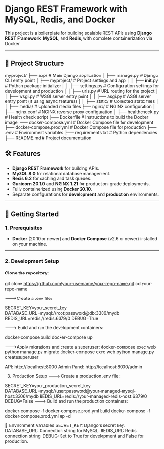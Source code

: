 # Django REST Framework with MySQL, Redis, and Docker

This project is a boilerplate for building scalable REST APIs using **Django REST Framework**, **MySQL**, and **Redis**, with complete containerization via Docker.

---

## 📁 Project Structure

myproject/
├── app/                          # Main Django application
│   ├── manage.py                 # Django CLI entry point
│   ├── myproject/                # Project settings and app
│   │   ├── __init__.py           # Python package initializer
│   │   ├── settings.py           # Configuration settings for development and production
│   │   ├── urls.py               # URL routing for the project
│   │   ├── wsgi.py               # WSGI server entry point
│   │   ├── asgi.py               # ASGI server entry point (if using async features)
│   │   ├── static/               # Collected static files
│   │   ├── media/                # Uploaded media files
├── nginx/                        # NGINX configuration
│   ├── nginx.conf                # NGINX reverse proxy configuration
│   ├── healthcheck.py            # Health check script
├── Dockerfile                    # Instructions to build the Docker image
├── docker-compose.yml            # Docker Compose file for development
├── docker-compose.prod.yml       # Docker Compose file for production
├── .env                          # Environment variables
├── requirements.txt              # Python dependencies
├── README.md                     # Project documentation


## 🛠️ Features

- **Django REST Framework** for building APIs.
- **MySQL 8.0** for relational database management.
- **Redis 6.2** for caching and task queues.
- **Gunicorn 20.1.0** and **NGINX 1.21** for production-grade deployments.
- Fully containerized using **Docker 20.10**.
- Separate configurations for **development** and **production** environments.

---

## 🚀 Getting Started

### 1. Prerequisites
- **Docker** (20.10 or newer) and **Docker Compose** (v2.6 or newer) installed on your machine.

---

### 2. Development Setup

#### Clone the repository:
git clone https://github.com/your-username/your-repo-name.git
cd your-repo-name

--->Create a .env file:

SECRET_KEY=your_secret_key
DATABASE_URL=mysql://root:password@db:3306/mydb
REDIS_URL=redis://redis:6379/0
DEBUG=True

---> Build and run the development containers:

docker-compose build
docker-compose up

--->Apply migrations and create a superuser:
docker-compose exec web python manage.py migrate
docker-compose exec web python manage.py createsuperuser

 API: http://localhost:8000
Admin Panel: http://localhost:8000/admin



3. Production Setup
  ---> Create a production .env file:
  
  SECRET_KEY=your_production_secret_key
  DATABASE_URL=mysql://user:password@your-managed-mysql-host:3306/mydb
  REDIS_URL=redis://your-managed-redis-host:6379/0
  DEBUG=False
  ---> Build and run the production containers:
  
  docker-compose -f docker-compose.prod.yml build
  docker-compose -f docker-compose.prod.yml up -d

🔧 Environment Variables
SECRET_KEY: Django's secret key.
DATABASE_URL: Connection string for MySQL.
REDIS_URL: Redis connection string.
DEBUG: Set to True for development and False for production.

